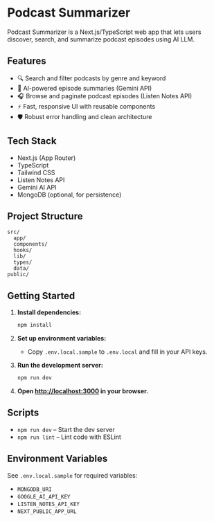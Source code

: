# Podcast Summarizer

Podcast Summarizer is a Next.js/TypeScript web app that lets users discover, search, and summarize podcast episodes using AI LLM.

## Features

- 🔍 Search and filter podcasts by genre and keyword
- 📝 AI-powered episode summaries (Gemini API)
- 🎧 Browse and paginate podcast episodes (Listen Notes API)
- ⚡ Fast, responsive UI with reusable components
- 🛡️ Robust error handling and clean architecture

## Tech Stack

- Next.js (App Router)
- TypeScript
- Tailwind CSS
- Listen Notes API
- Gemini AI API
- MongoDB (optional, for persistence)

## Project Structure

```
src/
  app/
  components/
  hooks/
  lib/
  types/
  data/
public/
```

## Getting Started

1. **Install dependencies:**

   ```sh
   npm install
   ```

2. **Set up environment variables:**

   - Copy `.env.local.sample` to `.env.local` and fill in your API keys.

3. **Run the development server:**

   ```sh
   npm run dev
   ```

4. **Open [http://localhost:3000](http://localhost:3000) in your browser.**

## Scripts

- `npm run dev` – Start the dev server
- `npm run lint` – Lint code with ESLint

## Environment Variables

See `.env.local.sample` for required variables:

- `MONGODB_URI`
- `GOOGLE_AI_API_KEY`
- `LISTEN_NOTES_API_KEY`
- `NEXT_PUBLIC_APP_URL`
